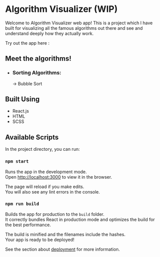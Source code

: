 # Algorithm Visualizer (WIP)

Welcome to Algorithm Visualizer web app! This is a project which I have built for visualizing all the famous algorithms out there and see and understand deeply how they actually work.

Try out the app here :

## Meet the algorithms!

- ### Sorting Algorithms:
  -> Bubble Sort

## Built Using

- React.js
- HTML
- SCSS

## Available Scripts

In the project directory, you can run:

### `npm start`

Runs the app in the development mode.\
Open [http://localhost:3000](http://localhost:3000) to view it in the browser.

The page will reload if you make edits.\
You will also see any lint errors in the console.

### `npm run build`

Builds the app for production to the `build` folder.\
It correctly bundles React in production mode and optimizes the build for the best performance.

The build is minified and the filenames include the hashes.\
Your app is ready to be deployed!

See the section about [deployment](https://facebook.github.io/create-react-app/docs/deployment) for more information.
